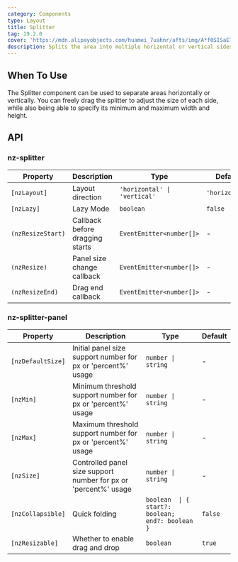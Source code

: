 ```yaml
---
category: Components
type: Layout
title: Splitter
tag: 19.2.0
cover: 'https://mdn.alipayobjects.com/huamei_7uahnr/afts/img/A*f0SISaETY0wAAAAAAAAAAAAADrJ8AQ/original'
description: Splits the area into multiple horizontal or vertical sides.
---
```


## When To Use

The Splitter component can be used to separate areas horizontally or vertically.
You can freely drag the splitter to adjust the size of each side, while also being able to specify its minimum and
maximum width and height.

## API

### nz-splitter

| Property          | Description                     | Type                         | Default        |
| ----------------- | ------------------------------- | ---------------------------- | -------------- |
| `[nzLayout]`      | Layout direction                | `'horizontal' \| 'vertical'` | `'horizontal'` |
| `[nzLazy]`        | Lazy Mode                       | `boolean`                    | `false`        |
| `(nzResizeStart)` | Callback before dragging starts | `EventEmitter<number[]>`     | -              |
| `(nzResize)`      | Panel size change callback      | `EventEmitter<number[]>`     | -              |
| `(nzResizeEnd)`   | Drag end callback               | `EventEmitter<number[]>`     | -              |

### nz-splitter-panel

| Property          | Description                                                     | Type                                             | Default |
| ----------------- | --------------------------------------------------------------- | ------------------------------------------------ | ------- |
| `[nzDefaultSize]` | Initial panel size support number for px or 'percent%' usage    | `number \| string`                               | -       |
| `[nzMin]`         | Minimum threshold support number for px or 'percent%' usage     | `number \| string`                               | -       |
| `[nzMax]`         | Maximum threshold support number for px or 'percent%' usage     | `number \| string`                               | -       |
| `[nzSize]`        | Controlled panel size support number for px or 'percent%' usage | `number \| string`                               | -       |
| `[nzCollapsible]` | Quick folding                                                   | `boolean  \| { start?: boolean; end?: boolean }` | `false` |
| `[nzResizable]`   | Whether to enable drag and drop                                 | `boolean`                                        | `true`  |
